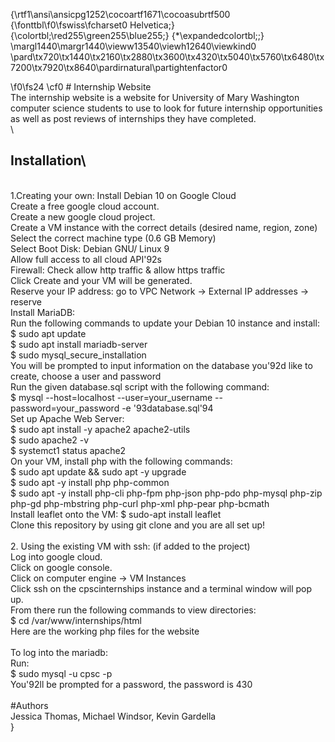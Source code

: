 {\rtf1\ansi\ansicpg1252\cocoartf1671\cocoasubrtf500
{\fonttbl\f0\fswiss\fcharset0 Helvetica;}
{\colortbl;\red255\green255\blue255;}
{\*\expandedcolortbl;;}
\margl1440\margr1440\vieww13540\viewh12640\viewkind0
\pard\tx720\tx1440\tx2160\tx2880\tx3600\tx4320\tx5040\tx5760\tx6480\tx7200\tx7920\tx8640\pardirnatural\partightenfactor0

\f0\fs24 \cf0 # Internship Website\
The internship website is a website for University of Mary Washington computer science students to use to look for future internship opportunities as well as post reviews of internships they have completed.\
\
## Installation\
\
1.Creating your own: Install Debian 10 on Google Cloud\
Create a free google cloud account.\
Create a new google cloud project.\
Create a VM instance with the correct details (desired name, region, zone)\
Select the correct machine type (0.6 GB Memory)\
Select Boot Disk: Debian GNU/ Linux 9 \
Allow full access to all cloud API\'92s\
Firewall: Check allow http traffic & allow https traffic\
Click Create and your VM will be generated.\
Reserve your IP address: go to VPC Network -> External IP addresses -> reserve\
Install MariaDB:\
Run the following commands to update your Debian 10 instance and install:\
$ sudo apt update\
$ sudo apt install mariadb-server\
$ sudo mysql_secure_installation\
You will be prompted to input information on the database you\'92d like to create, choose a user and password\
Run the given database.sql script with the following command:\
$ mysql --host=localhost --user=your_username --password=your_password -e \'93database.sql\'94\
Set up Apache Web Server:\
$ sudo apt install -y apache2 apache2-utils\
$ sudo apache2 -v\
$ systemct1 status apache2\
On your VM, install php with the following commands:\
$ sudo apt update && sudo apt -y upgrade\
$ sudo apt -y install php php-common\
$ sudo apt -y install php-cli php-fpm php-json php-pdo php-mysql php-zip php-gd php-mbstring php-curl php-xml php-pear php-bcmath\
Install leaflet onto the VM: $ sudo-apt install leaflet\
Clone this repository by using git clone and you are all set up!\
\
2. Using the existing VM with ssh: (if added to the project)\
Log into google cloud.\
Click on google console.\
Click on computer engine -> VM Instances\
Click ssh on the cpscinternships instance and a terminal window will pop up.\
From there run the following commands to view directories:\
$ cd /var/www/internships/html \
Here are the working php files for the website\
\
To log into the mariadb:\
Run:\
$ sudo mysql -u cpsc -p\
You\'92ll be prompted for a password, the password is 430\
\
#Authors\
Jessica Thomas, Michael Windsor, Kevin Gardella\
}